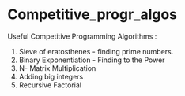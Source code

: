 # Competitive_progr_algos


Useful Competitive Programming Algorithms :
1. Sieve of eratosthenes - finding prime numbers.
2. Binary Exponentiation - Finding to the Power 
3. N- Matrix Multiplication 
4. Adding big integers
5. Recursive Factorial

